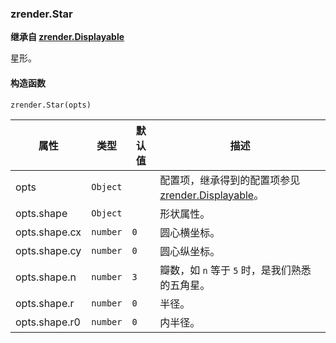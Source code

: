 ---
---

### zrender.Star

**继承自 [zrender.Displayable](#zrenderdisplayable)**

星形。

#### 构造函数

`zrender.Star(opts)`

|属性|类型|默认值|描述|
|---|---|---|---|
|opts|`Object`||配置项，继承得到的配置项参见 [zrender.Displayable](#zrenderdisplayable)。|
|opts.shape|`Object`||形状属性。|
|opts.shape.cx|`number`|`0`|圆心横坐标。|
|opts.shape.cy|`number`|`0`|圆心纵坐标。|
|opts.shape.n|`number`|`3`|瓣数，如 `n` 等于 `5` 时，是我们熟悉的五角星。|
|opts.shape.r|`number`|`0`|半径。|
|opts.shape.r0|`number`|`0`|内半径。|
